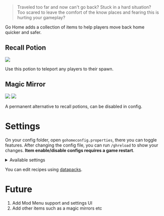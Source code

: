 > Traveled too far and now can't go back? Stuck in a hard situation? Too scared to leave the comfort of the know places and fearing this is hurting your gameplay?

Go Home adds a collection of items to help players move back home quicker and safer.

## Recall Potion
![](https://cdn.modrinth.com/data/A7tGIXe0/images/17921630b0c3d79c849c1bcd749f8388fef66b41.gif)

Use this potion to teleport any players to their spawn.

## Magic Mirror
![](https://cdn.modrinth.com/data/A7tGIXe0/images/e8a7c715f3f93ff387446e001527da6c41034f8d.gif)
![](https://cdn.modrinth.com/data/A7tGIXe0/images/af71fa19550fd41321e5d2f5365f556c0f6574c0.png)

A permanent alternative to recall potions, can be disabled in config.

# Settings
On your config folder, open `gohomeconfig.properties`, there you can toggle features.
After changing the config file, you can run `/ghreload` to show your changes. **Item enable/disable configs requires a game restart**.

<details>
<summary>Available settings</summary>

```yaml
    Dimensional Teleport: Allows inter-dimensional teleportation.
        Default: Enabled (true)


    Recall Potion: Enables the use of recall potion.
        Default: Enabled (true)

    Natural Generation: Determines if recall potions can be found in chests. (BETA)
        Default: Disabled (false)


    Magic Mirror: Enables the use of the magic mirror potion.
        Default: Enabled (true)

    Natural Generation: Determines if magic mirrors can be found in chests. (BETA)
        Default: Disabled (false)

    Magic Mirror Use Time: Sets the time (in ticks) taken for the magic mirror's use.
        Default: 20 ticks (equivalent to 1 second)

    Magic Mirror Reload Time: Sets the reloading time (in ticks) for the magic mirror.
        Default: 120 ticks (equivalent to 6 seconds)
```

</details>

You can edit  recipes using [datapacks](https://crafting.thedestruc7i0n.ca/).

# Future

1. Add Mod Menu support and settings UI
2. Add other items such as a magic mirrors etc 